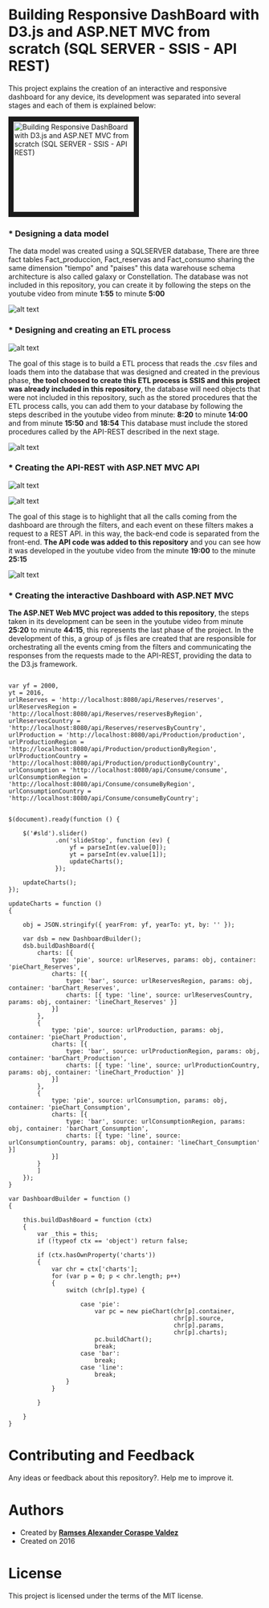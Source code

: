 # Building Responsive DashBoard with D3.js and ASP.NET MVC from scratch (SQL SERVER - SSIS - API REST)
This project explains the creation of an interactive and responsive dashboard for any device, its development was separated into several stages and each of them is explained below:

<a href="https://youtu.be/z0aLLAW52oA" target="_blank"><img src="https://wittline.github.io/D3JS-Dashboard/images/miniatura.PNG" 
alt="Building Responsive DashBoard with D3.js and ASP.NET MVC from scratch (SQL SERVER - SSIS - API REST)" width="240" height="180" border="10" /></a>

### * **Designing a data model**
The data model was created using a SQLSERVER database, There are three fact tables Fact_produccion, Fact_reservas and Fact_consumo sharing the same dimension "tiempo" and "paises" this data warehouse schema architecture is also called galaxy or Constellation. The database was not included in this repository, you can create it by following the steps on the youtube video from minute **1:55** to minute **5:00**

![alt text](https://wittline.github.io/D3JS-Dashboard/images/dwh.PNG)

### * **Designing and creating an ETL process**

![alt text](https://wittline.github.io/D3JS-Dashboard/images/ETL.PNG)

The goal of this stage is to build a ETL process that reads the .csv files and loads them into the database that was designed and created in the previous phase, **the tool choosed to create this ETL process is SSIS and this project was already included in this repository**, the database will need objects that were not included in this repository, such as the stored procedures that the ETL process calls, you can add them to your database by following the steps described in the youtube video from minute: **8:20** to minute **14:00** and from minute **15:50** and **18:54** This database must include the stored procedures called by the API-REST described in the next stage.

![alt text](https://wittline.github.io/D3JS-Dashboard/images/sp.PNG)

### * **Creating the API-REST with ASP.NET MVC API**

![alt text](https://wittline.github.io/D3JS-Dashboard/images/com.PNG)

![alt text](https://wittline.github.io/D3JS-Dashboard/images/mvc.PNG)

The goal of this stage is to highlight that all the calls coming from the dashboard are through the filters, and each event on these filters makes a request to a REST API. in this way, the back-end code is separated from the front-end. **The API code was added to this repository** and you can see how it was developed in the youtube video from the minute **19:00** to the minute **25:15**

![alt text](https://wittline.github.io/D3JS-Dashboard/images/apis.PNG)

### * **Creating the interactive Dashboard with ASP.NET MVC**

**The ASP.NET Web MVC project was added to this repository**, the steps taken in its development can be seen in the youtube video from minute **25:20** to minute **44:15**, this represents the last phase of the project. In the development of this, a group of .js files are created that are responsible for orchestrating all the events cming from the filters and communicating the responses from the requests made to the API-REST, providing the data to the D3.js framework.

```

var yf = 2000,
yt = 2016,
urlReserves = 'http://localhost:8080/api/Reserves/reserves',
urlReservesRegion = 'http://localhost:8080/api/Reserves/reservesByRegion',
urlReservesCountry = 'http://localhost:8080/api/Reserves/reservesByCountry',
urlProduction = 'http://localhost:8080/api/Production/production',
urlProductionRegion = 'http://localhost:8080/api/Production/productionByRegion',
urlProductionCountry = 'http://localhost:8080/api/Production/productionByCountry',
urlConsumption = 'http://localhost:8080/api/Consume/consume',
urlConsumptionRegion = 'http://localhost:8080/api/Consume/consumeByRegion',
urlConsumptionCountry = 'http://localhost:8080/api/Consume/consumeByCountry';


$(document).ready(function () {

    $('#sld').slider()
             .on('slideStop', function (ev) {
                 yf = parseInt(ev.value[0]);
                 yt = parseInt(ev.value[1]);
                 updateCharts();
             });

    updateCharts();
});

updateCharts = function ()
{

    obj = JSON.stringify({ yearFrom: yf, yearTo: yt, by: '' });

    var dsb = new DashboardBuilder();
    dsb.buildDashBoard({
        charts: [{
            type: 'pie', source: urlReserves, params: obj, container: 'pieChart_Reserves',
            charts: [{
                type: 'bar', source: urlReservesRegion, params: obj, container: 'barChart_Reserves',
                charts: [{ type: 'line', source: urlReservesCountry, params: obj, container: 'lineChart_Reserves' }]
            }]
        },
        {
            type: 'pie', source: urlProduction, params: obj, container: 'pieChart_Production',
            charts: [{
                type: 'bar', source: urlProductionRegion, params: obj, container: 'barChart_Production',
                charts: [{ type: 'line', source: urlProductionCountry, params: obj, container: 'lineChart_Production' }]
            }]
        },
        {
            type: 'pie', source: urlConsumption, params: obj, container: 'pieChart_Consumption',
            charts: [{
                type: 'bar', source: urlConsumptionRegion, params: obj, container: 'barChart_Consumption',
                charts: [{ type: 'line', source: urlConsumptionCountry, params: obj, container: 'lineChart_Consumption' }]
            }]
        }
        ]
    });
}

```

```
var DashboardBuilder = function ()
{
  
    this.buildDashBoard = function (ctx)
    {       
        var _this = this;
        if (!typeof ctx == 'object') return false;

        if (ctx.hasOwnProperty('charts'))
        {
            var chr = ctx['charts'];
            for (var p = 0; p < chr.length; p++)
            {
                switch (chr[p].type) {
                     
                    case 'pie':
                        var pc = new pieChart(chr[p].container,
                                              chr[p].source,
                                              chr[p].params,
                                              chr[p].charts);
                        pc.buildChart();
                        break;
                    case 'bar':
                        break;
                    case 'line':
                        break;
                }
            }

        }

    }
}

```

# Contributing and Feedback
Any ideas or feedback about this repository?. Help me to improve it.

# Authors
- Created by <a href="https://www.linkedin.com/in/ramsescoraspe"><strong>Ramses Alexander Coraspe Valdez</strong></a>
- Created on 2016

# License
This project is licensed under the terms of the MIT license.
